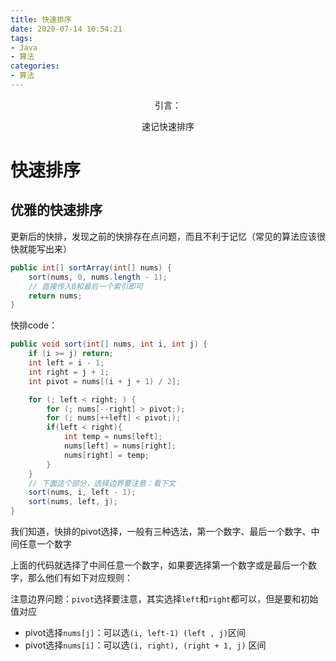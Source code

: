 ```yaml
---
title: 快速排序
date: 2020-07-14 10:54:21
tags:
- Java
- 算法
categories:
- 算法
---
```



<center>
引言： 

速记快速排序

</center>

<!-- more -->
# 快速排序

## 优雅的快速排序

更新后的快排，发现之前的快排存在点问题，而且不利于记忆（常见的算法应该很快就能写出来）

```java
public int[] sortArray(int[] nums) {
    sort(nums, 0, nums.length - 1);
    // 直接传入0和最后一个索引即可
    return nums;
}
```

快排code：

```java
public void sort(int[] nums, int i, int j) {
    if (i >= j) return;
    int left = i - 1;
    int right = j + 1;
    int pivot = nums[(i + j + 1) / 2];

    for (; left < right; ) {
        for (; nums[--right] > pivot;);
        for (; nums[++left] < pivot;);
        if(left < right){
            int temp = nums[left];
            nums[left] = nums[right];
            nums[right] = temp;
        }
    }
    // 下面这个部分，选择边界要注意：看下文
    sort(nums, i, left - 1);
    sort(nums, left, j);
}
```

我们知道，快排的pivot选择，一般有三种选法，第一个数字、最后一个数字、中间任意一个数字

上面的代码就选择了中间任意一个数字，如果要选择第一个数字或是最后一个数字，那么他们有如下对应规则：

注意边界问题：`pivot`选择要注意，其实选择`left`和`right`都可以，但是要和初始值对应

- pivot选择`nums[j]`：可以选`(i, left-1) (left , j)`区间
- pivot选择`nums[i]`：可以选`(i, right), (right + 1, j)` 区间









